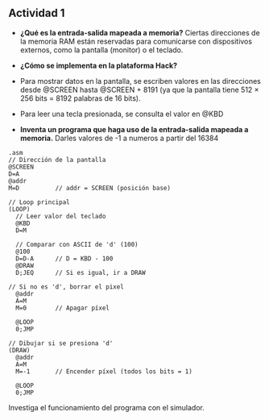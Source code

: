 ## Actividad 1
- **¿Qué es la entrada-salida mapeada a memoria?** 
Ciertas direcciones de la memoria RAM están reservadas para comunicarse con dispositivos externos, como la pantalla (monitor) o el teclado.

- **¿Cómo se implementa en la plataforma Hack?**
 - Para mostrar datos en la pantalla, se escriben valores en las direcciones desde @SCREEN hasta @SCREEN + 8191 (ya que la pantalla tiene 512 × 256 bits = 8192 palabras de 16 bits).

 - Para leer una tecla presionada, se consulta el valor en @KBD


- **Inventa un programa que haga uso de la entrada-salida mapeada a memoria.**
Darles valores de -1 a numeros a partir del 16384

```
.asm
// Dirección de la pantalla
@SCREEN
D=A
@addr
M=D          // addr = SCREEN (posición base)

// Loop principal
(LOOP)
  // Leer valor del teclado
  @KBD
  D=M

  // Comparar con ASCII de 'd' (100)
  @100
  D=D-A      // D = KBD - 100
  @DRAW
  D;JEQ      // Si es igual, ir a DRAW

// Si no es 'd', borrar el pixel
  @addr
  A=M
  M=0        // Apagar píxel

  @LOOP
  0;JMP

// Dibujar si se presiona 'd'
(DRAW)
  @addr
  A=M
  M=-1       // Encender píxel (todos los bits = 1)

  @LOOP
  0;JMP

``` 
Investiga el funcionamiento del programa con el simulador.